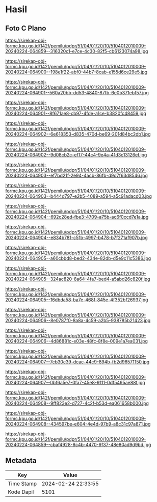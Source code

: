 # Hasil

## Foto C Plano

https://sirekap-obj-formc.kpu.go.id/142f/pemilu/pdpr/51/04/01/20/10/5104012010009-20240224-064859--316320c1-e7ce-4c30-82f5-cb6123074a98.jpg

https://sirekap-obj-formc.kpu.go.id/142f/pemilu/pdpr/51/04/01/20/10/5104012010009-20240224-064900--198e1f22-abf0-44b7-8cab-e155d6ce29e5.jpg

https://sirekap-obj-formc.kpu.go.id/142f/pemilu/pdpr/51/04/01/20/10/5104012010009-20240224-064901--560a20bb-dd53-4840-87fb-6e0b371ebf57.jpg

https://sirekap-obj-formc.kpu.go.id/142f/pemilu/pdpr/51/04/01/20/10/5104012010009-20240224-064901--8f671ae8-cb97-4fde-a1ce-b3820fc48459.jpg

https://sirekap-obj-formc.kpu.go.id/142f/pemilu/pdpr/51/04/01/20/10/5104012010009-20240224-064902--6e618353-d835-470d-be69-201d84bc2db1.jpg

https://sirekap-obj-formc.kpu.go.id/142f/pemilu/pdpr/51/04/01/20/10/5104012010009-20240224-064902--9d08cb2c-ef17-44c4-9e4a-41d3c13126ef.jpg

https://sirekap-obj-formc.kpu.go.id/142f/pemilu/pdpr/51/04/01/20/10/5104012010009-20240224-064903--ef7bd21f-2e94-4acb-86fb-d9d7f63d8546.jpg

https://sirekap-obj-formc.kpu.go.id/142f/pemilu/pdpr/51/04/01/20/10/5104012010009-20240224-064903--b444d797-e2b5-4089-a594-a5c91adacd03.jpg

https://sirekap-obj-formc.kpu.go.id/142f/pemilu/pdpr/51/04/01/20/10/5104012010009-20240224-064904--692c28ed-fbe3-4709-a75b-ac6f0ccd7e1a.jpg

https://sirekap-obj-formc.kpu.go.id/142f/pemilu/pdpr/51/04/01/20/10/5104012010009-20240224-064904--e834b781-c51b-4997-b478-b7f271af907b.jpg

https://sirekap-obj-formc.kpu.go.id/142f/pemilu/pdpr/51/04/01/20/10/5104012010009-20240224-064905--a60cbbd8-bed2-434e-82db-d5e9c11c5386.jpg

https://sirekap-obj-formc.kpu.go.id/142f/pemilu/pdpr/51/04/01/20/10/5104012010009-20240224-064905--324ac820-8a64-4fa7-bed4-a5abd26c820f.jpg

https://sirekap-obj-formc.kpu.go.id/142f/pemilu/pdpr/51/04/01/20/10/5104012010009-20240224-064905--16dbda58-ba7e-468f-845e-4f352bf26937.jpg

https://sirekap-obj-formc.kpu.go.id/142f/pemilu/pdpr/51/04/01/20/10/5104012010009-20240224-064906--8e0787f0-8a8a-4c59-a2b5-938785b21423.jpg

https://sirekap-obj-formc.kpu.go.id/142f/pemilu/pdpr/51/04/01/20/10/5104012010009-20240224-064906--4d86881c-e03e-48fc-8f8e-009e1a7ea031.jpg

https://sirekap-obj-formc.kpu.go.id/142f/pemilu/pdpr/51/04/01/20/10/5104012010009-20240224-064907--7cb30c39-dcac-44c9-894b-fb2d96571150.jpg

https://sirekap-obj-formc.kpu.go.id/142f/pemilu/pdpr/51/04/01/20/10/5104012010009-20240224-064907--0bf6a5e7-0fa7-45e8-9111-0df5495ae88f.jpg

https://sirekap-obj-formc.kpu.go.id/142f/pemilu/pdpr/51/04/01/20/10/5104012010009-20240224-064908--9ff823e2-d727-4c2f-b53d-ea061658b000.jpg

https://sirekap-obj-formc.kpu.go.id/142f/pemilu/pdpr/51/04/01/20/10/5104012010009-20240224-064908--434597be-e604-4e4d-97b9-a8c31c97a871.jpg

https://sirekap-obj-formc.kpu.go.id/142f/pemilu/pdpr/51/04/01/20/10/5104012010009-20240224-064859--cbaf4928-8c4b-4470-9f37-48e80ad9d9bd.jpg


## Metadata

| Key        | Value               |
| ---------- | ------------------- |
| Time Stamp | 2024-02-24 22:33:55 |
| Kode Dapil | 5101                |



